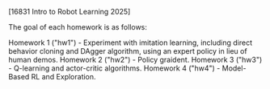 [16831 Intro to Robot Learning 2025]

The goal of each homework is as follows:

Homework 1 ("hw1") - Experiment with imitation learning, including direct behavior cloning and DAgger algorithm, using an expert policy in lieu of human demos.
Homework 2 ("hw2") - Policy graident.
Homework 3 ("hw3") - Q-learning and actor-critic algorithms. 
Homework 4 ("hw4") - Model-Based RL and Exploration.
